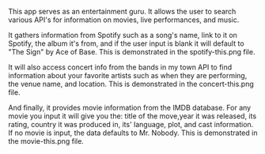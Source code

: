 This app serves as an entertainment guru. It allows the user to search various API's for information on movies, live performances, and music. 

It gathers information from Spotify such as a song's name, link to it on Spotify, the album it's from, and if the user input is blank it will default to "The Sign" by Ace of Base.
This is demonstrated in the spotify-this.png file. 


It will also access concert info from the bands in my town API to find information about your favorite artists such as when they are performing, the venue name, and location. 
This is demonstrated in the concert-this.png file. 

And finally, it provides movie information from the IMDB database. For any movie you input it will give you the: title of the move,year it was released, its rating, country it was produced in, its' language, plot, and cast information. If no movie is input, the data defaults to Mr. Nobody. This is demonstrated in the movie-this.png file. 

